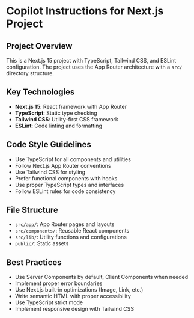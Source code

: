 # Copilot Instructions for Next.js Project

<!-- Use this file to provide workspace-specific custom instructions to Copilot. For more details, visit https://code.visualstudio.com/docs/copilot/copilot-customization#_use-a-githubcopilotinstructionsmd-file -->

## Project Overview

This is a Next.js 15 project with TypeScript, Tailwind CSS, and ESLint configuration. The project uses the App Router architecture with a `src/` directory structure.

## Key Technologies

- **Next.js 15**: React framework with App Router
- **TypeScript**: Static type checking
- **Tailwind CSS**: Utility-first CSS framework
- **ESLint**: Code linting and formatting

## Code Style Guidelines

- Use TypeScript for all components and utilities
- Follow Next.js App Router conventions
- Use Tailwind CSS for styling
- Prefer functional components with hooks
- Use proper TypeScript types and interfaces
- Follow ESLint rules for code consistency

## File Structure

- `src/app/`: App Router pages and layouts
- `src/components/`: Reusable React components
- `src/lib/`: Utility functions and configurations
- `public/`: Static assets

## Best Practices

- Use Server Components by default, Client Components when needed
- Implement proper error boundaries
- Use Next.js built-in optimizations (Image, Link, etc.)
- Write semantic HTML with proper accessibility
- Use TypeScript strict mode
- Implement responsive design with Tailwind CSS
